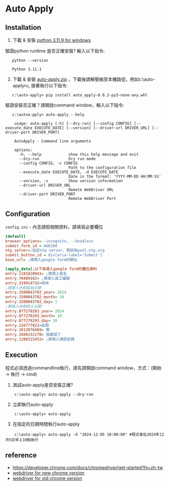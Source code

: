 # Auto Apply

## Installation

1. 下載 & 安裝 [python 3.11.9 for windows](https://www.python.org/ftp/python/3.11.9/python-3.11.9-amd64.exe)

驗證python runtime 是否正確安裝? 輸入以下指令:

```shell 
   python --version
  
   Python 3.11.1
```

2. 下載 & 安裝 [auto-apply.zip](https://github.com/shihxuancheng/auto_apply/releases/download/v0.0.2/auto-apply.zip)
，下載後請解壓縮至本機路徑，例如c:\auto-applyru, 接著執行以下指令:

```shell
   c:\auto-apply> pip install auto_apply-0.0.2-py3-none-any.whl
```
驗證安裝否正確？請開啟command window，輸入以下指令:
``` shell
   c:\autoa-pply> auto-apply --help
   
    usage: auto-apply [-h] [--dry-run] [--config CONFIG] [--execute_date EXECUTE_DATE] [--version] [--driver-url DRIVER_URL] [--driver-port DRIVER_PORT]
    
    AutoApply - Command line arguments
    
    options:
      -h, --help            show this help message and exit
      --dry-run             Dry run mode
      --config CONFIG, -c CONFIG
                            Path to the configuration file
      --execute_date EXECUTE_DATE, -d EXECUTE_DATE
                            Date in the format: 'YYYY-MM-DD HH:MM:SS'
      --version, -v         Show version information
      --driver-url DRIVER_URL
                            Remote WebDriver URL
      --driver-port DRIVER_PORT
                            Remote WebDriver Port

```

## Configuration
`config.ini` - 內含請假相關資料，請填寫必要欄位

```ini
[default]
browser_options=--incognito, --headless
submit_form_id = mG61Hd
ntp_server=;指定ntp server，預設為pool.ntp.org
submit_button_id = div[aria-label='Submit']
base_url= ;請填入google form的網址

[apply_data];以下為填入google form的欄位資料
entry.1181820941= ;請填入姓名
entry.70409162= ;請填入員工編號
entry.319914732=特休
;請填入休假起始日期
entry.1500043702_year= 2024
entry.1500043702_month= 10
entry.1500043702_day= 1
;請填入休假終止日期
entry.877270293_year= 2024
entry.877270293_month= 10
entry.877270293_day= 10
entry.126777822=長假
entry.1012076469= 無
entry.1660152178= 我確認了
entry.1288315452= ;請填入請假密碼
```

## Execution

程式必須透過commandline執行，請先請開啟command window，方式：(開始 -> 執行 -> cmd)

1. 測試auto-apply是否安裝正確?

```shell
    c:\auto-apply> auto-apply --dry-run
```

2. 立即執行auto-apply

```shell
    c:\auto-apply> auto-apply
```

3. 在指定的日期時間執行auto-apply

```shell
    c:\auto-apply> auto-apply -d "2024-12-05 10:00:00" #程式會在2024年12月5日早上10點執行
```

## reference
- https://developer.chrome.com/docs/chromedriver/get-started?hl=zh-tw
- [webdriver for new chrome version](https://googlechromelabs.github.io/chrome-for-testing/)
- [webdriver for old chrome version](https://developer.chrome.com/docs/chromedriver/downloads?hl=zh-tw)